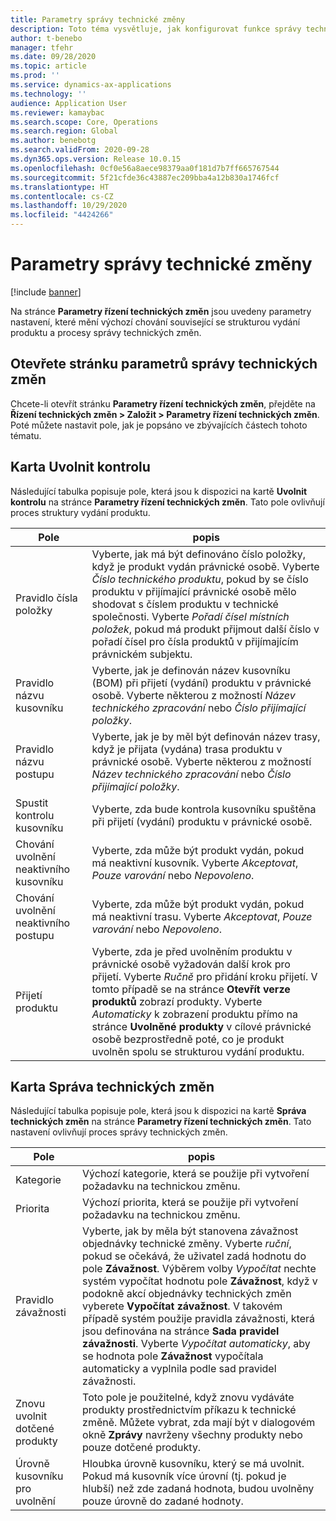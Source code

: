 ```yaml
---
title: Parametry správy technické změny
description: Toto téma vysvětluje, jak konfigurovat funkce správy technických změn pro Microsoft Dynamics 365 Supply Chain Management.
author: t-benebo
manager: tfehr
ms.date: 09/28/2020
ms.topic: article
ms.prod: ''
ms.service: dynamics-ax-applications
ms.technology: ''
audience: Application User
ms.reviewer: kamaybac
ms.search.scope: Core, Operations
ms.search.region: Global
ms.author: benebotg
ms.search.validFrom: 2020-09-28
ms.dyn365.ops.version: Release 10.0.15
ms.openlocfilehash: 0cf0e56a8aece98379aa0f181d7b7ff665767544
ms.sourcegitcommit: 5f21cfde36c43887ec209bba4a12b830a1746fcf
ms.translationtype: HT
ms.contentlocale: cs-CZ
ms.lasthandoff: 10/29/2020
ms.locfileid: "4424266"
---
```

# <a name="engineering-change-management-parameters"></a>Parametry správy technické změny

[!include [banner](../includes/banner.md)]

Na stránce **Parametry řízení technických změn** jsou uvedeny parametry nastavení, které mění výchozí chování související se strukturou vydání produktu a procesy správy technických změn.

## <a name="open-the-engineering-change-management-parameters-page"></a>Otevřete stránku parametrů správy technických změn

Chcete-li otevřít stránku **Parametry řízení technických změn**, přejděte na **Řízení technických změn \> Založit \> Parametry řízení technických změn**. Poté můžete nastavit pole, jak je popsáno ve zbývajících částech tohoto tématu.

## <a name="release-control-tab"></a>Karta Uvolnit kontrolu

Následující tabulka popisuje pole, která jsou k dispozici na kartě **Uvolnit kontrolu** na stránce **Parametry řízení technických změn**. Tato pole ovlivňují proces struktury vydání produktu.

| Pole | popis |
|---|---|
| Pravidlo čísla položky | Vyberte, jak má být definováno číslo položky, když je produkt vydán právnické osobě. Vyberte *Číslo technického produktu*, pokud by se číslo produktu v přijímající právnické osobě mělo shodovat s číslem produktu v technické společnosti. Vyberte *Pořadí čísel místních položek*, pokud má produkt přijmout další číslo v pořadí čísel pro čísla produktů v přijímajícím právnickém subjektu. |
| Pravidlo názvu kusovníku | Vyberte, jak je definován název kusovníku (BOM) při přijetí (vydání) produktu v právnické osobě. Vyberte některou z možností *Název technického zpracování* nebo *Číslo přijímající položky*. |
| Pravidlo názvu postupu | Vyberte, jak je by měl být definován název trasy, když je přijata (vydána) trasa produktu v právnické osobě. Vyberte některou z možností *Název technického zpracování* nebo *Číslo přijímající položky*. |
| Spustit kontrolu kusovníku | Vyberte, zda bude kontrola kusovníku spuštěna při přijetí (vydání) produktu v právnické osobě. |
| Chování uvolnění neaktivního kusovníku | Vyberte, zda může být produkt vydán, pokud má neaktivní kusovník. Vyberte *Akceptovat*, *Pouze varování* nebo *Nepovoleno*. |
| Chování uvolnění neaktivního postupu | Vyberte, zda může být produkt vydán, pokud má neaktivní trasu. Vyberte *Akceptovat*, *Pouze varování* nebo *Nepovoleno*.|
| Přijetí produktu | Vyberte, zda je před uvolněním produktu v právnické osobě vyžadován další krok pro přijetí. Vyberte *Ručně* pro přidání kroku přijetí. V tomto případě se na stránce **Otevřít verze produktů** zobrazí produkty. Vyberte *Automaticky* k zobrazení produktu přímo na stránce **Uvolněné produkty** v cílové právnické osobě bezprostředně poté, co je produkt uvolněn spolu se strukturou vydání produktu. |

## <a name="engineering-change-management-tab"></a>Karta Správa technických změn

Následující tabulka popisuje pole, která jsou k dispozici na kartě **Správa technických změn** na stránce **Parametry řízení technických změn**. Tato nastavení ovlivňují proces správy technických změn.

| Pole | popis |
|---|---|
| Kategorie | Výchozí kategorie, která se použije při vytvoření požadavku na technickou změnu. |
| Priorita | Výchozí priorita, která se použije při vytvoření požadavku na technickou změnu. |
| Pravidlo závažnosti | Vyberte, jak by měla být stanovena závažnost objednávky technické změny. Vyberte *ruční*, pokud se očekává, že uživatel zadá hodnotu do pole **Závažnost**. Výběrem volby *Vypočítat* nechte systém vypočítat hodnotu pole **Závažnost**, když v podokně akcí objednávky technických změn vyberete **Vypočítat závažnost**. V takovém případě systém použije pravidla závažnosti, která jsou definována na stránce **Sada pravidel závažnosti**. Vyberte *Vypočítat automaticky*, aby se hodnota pole **Závažnost** vypočítala automaticky a vyplnila podle sad pravidel závažnosti. |
| Znovu uvolnit dotčené produkty | Toto pole je použitelné, když znovu vydáváte produkty prostřednictvím příkazu k technické změně. Můžete vybrat, zda mají být v dialogovém okně **Zprávy** navrženy všechny produkty nebo pouze dotčené produkty. |
| Úrovně kusovníku pro uvolnění | Hloubka úrovně kusovníku, který se má uvolnit. Pokud má kusovník více úrovní (tj. pokud je hlubší) než zde zadaná hodnota, budou uvolněny pouze úrovně do zadané hodnoty. |
